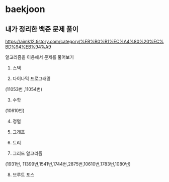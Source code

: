 # baekjoon
## 내가 정리한 백준 문제 풀이

https://aimk12.tistory.com/category/%EB%B0%B1%EC%A4%80%20%EC%BD%94%EB%94%A9

알고리즘을 이용해서 문제를 풀어보기 

1. 스택

2. 다이나믹 프로그래밍

(11053번 ,11054번)

3. 수학

(10610번)

4. 정렬

5. 그래프

6. 트리

7. 그리드 알고리즘

(1931번, 11399번,1541번,1744번,2875번,10610번,1783번,1080번)

8. 브루트 포스

